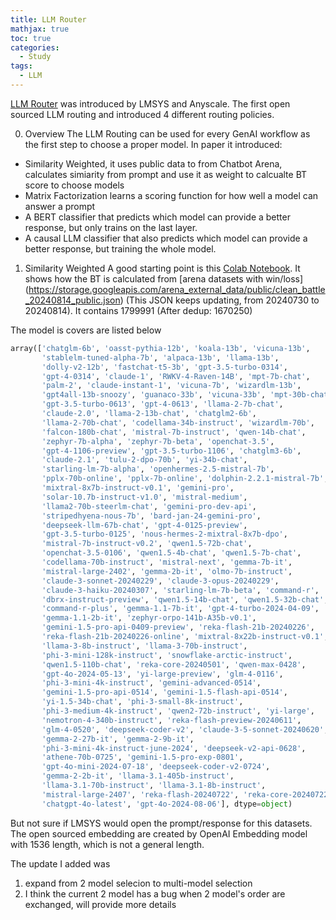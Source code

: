```yaml
---
title: LLM Router
mathjax: true
toc: true
categories:
  - Study
tags:
  - LLM
---
```


[LLM Router](https://lmsys.org/blog/2024-07-01-routellm/) was introduced by LMSYS and Anyscale. The first open sourced LLM routing and introduced 4 different routing policies.

0. Overview
The LLM Routing can be used for every GenAI workflow as the first step to choose a proper model.
In paper it introduced:
- Similarity Weighted, it uses public data to from Chatbot Arena, calculates simiarity from prompt and use it as weight to calcualte BT score to choose models
- Matrix Factorization learns a scoring function for how well a model can answer a prompt
- A BERT classifier that predicts which model can provide a better response, but only trains on the last layer.
- A causal LLM classifier that also predicts which model can provide a better response, but training the whole model.

1. Similarity Weighted
A good starting point is this [Colab Notebook](https://colab.research.google.com/drive/1KdwokPjirkTmpO_P1WByFNFiqxWQquwH#scrollTo=mukqgshMarFi). It shows how the BT is calculated from [arena datasets with win/loss] (https://storage.googleapis.com/arena_external_data/public/clean_battle_20240814_public.json) 
(This JSON keeps updating, from 20240730 to 20240814). 
It contains 1799991 (After dedup:  1670250)

The model is covers are listed below
```python
array(['chatglm-6b', 'oasst-pythia-12b', 'koala-13b', 'vicuna-13b',
       'stablelm-tuned-alpha-7b', 'alpaca-13b', 'llama-13b',
       'dolly-v2-12b', 'fastchat-t5-3b', 'gpt-3.5-turbo-0314',
       'gpt-4-0314', 'claude-1', 'RWKV-4-Raven-14B', 'mpt-7b-chat',
       'palm-2', 'claude-instant-1', 'vicuna-7b', 'wizardlm-13b',
       'gpt4all-13b-snoozy', 'guanaco-33b', 'vicuna-33b', 'mpt-30b-chat',
       'gpt-3.5-turbo-0613', 'gpt-4-0613', 'llama-2-7b-chat',
       'claude-2.0', 'llama-2-13b-chat', 'chatglm2-6b',
       'llama-2-70b-chat', 'codellama-34b-instruct', 'wizardlm-70b',
       'falcon-180b-chat', 'mistral-7b-instruct', 'qwen-14b-chat',
       'zephyr-7b-alpha', 'zephyr-7b-beta', 'openchat-3.5',
       'gpt-4-1106-preview', 'gpt-3.5-turbo-1106', 'chatglm3-6b',
       'claude-2.1', 'tulu-2-dpo-70b', 'yi-34b-chat',
       'starling-lm-7b-alpha', 'openhermes-2.5-mistral-7b',
       'pplx-70b-online', 'pplx-7b-online', 'dolphin-2.2.1-mistral-7b',
       'mixtral-8x7b-instruct-v0.1', 'gemini-pro',
       'solar-10.7b-instruct-v1.0', 'mistral-medium',
       'llama2-70b-steerlm-chat', 'gemini-pro-dev-api',
       'stripedhyena-nous-7b', 'bard-jan-24-gemini-pro',
       'deepseek-llm-67b-chat', 'gpt-4-0125-preview',
       'gpt-3.5-turbo-0125', 'nous-hermes-2-mixtral-8x7b-dpo',
       'mistral-7b-instruct-v0.2', 'qwen1.5-72b-chat',
       'openchat-3.5-0106', 'qwen1.5-4b-chat', 'qwen1.5-7b-chat',
       'codellama-70b-instruct', 'mistral-next', 'gemma-7b-it',
       'mistral-large-2402', 'gemma-2b-it', 'olmo-7b-instruct',
       'claude-3-sonnet-20240229', 'claude-3-opus-20240229',
       'claude-3-haiku-20240307', 'starling-lm-7b-beta', 'command-r',
       'dbrx-instruct-preview', 'qwen1.5-14b-chat', 'qwen1.5-32b-chat',
       'command-r-plus', 'gemma-1.1-7b-it', 'gpt-4-turbo-2024-04-09',
       'gemma-1.1-2b-it', 'zephyr-orpo-141b-A35b-v0.1',
       'gemini-1.5-pro-api-0409-preview', 'reka-flash-21b-20240226',
       'reka-flash-21b-20240226-online', 'mixtral-8x22b-instruct-v0.1',
       'llama-3-8b-instruct', 'llama-3-70b-instruct',
       'phi-3-mini-128k-instruct', 'snowflake-arctic-instruct',
       'qwen1.5-110b-chat', 'reka-core-20240501', 'qwen-max-0428',
       'gpt-4o-2024-05-13', 'yi-large-preview', 'glm-4-0116',
       'phi-3-mini-4k-instruct', 'gemini-advanced-0514',
       'gemini-1.5-pro-api-0514', 'gemini-1.5-flash-api-0514',
       'yi-1.5-34b-chat', 'phi-3-small-8k-instruct',
       'phi-3-medium-4k-instruct', 'qwen2-72b-instruct', 'yi-large',
       'nemotron-4-340b-instruct', 'reka-flash-preview-20240611',
       'glm-4-0520', 'deepseek-coder-v2', 'claude-3-5-sonnet-20240620',
       'gemma-2-27b-it', 'gemma-2-9b-it',
       'phi-3-mini-4k-instruct-june-2024', 'deepseek-v2-api-0628',
       'athene-70b-0725', 'gemini-1.5-pro-exp-0801',
       'gpt-4o-mini-2024-07-18', 'deepseek-coder-v2-0724',
       'gemma-2-2b-it', 'llama-3.1-405b-instruct',
       'llama-3.1-70b-instruct', 'llama-3.1-8b-instruct',
       'mistral-large-2407', 'reka-flash-20240722', 'reka-core-20240722',
       'chatgpt-4o-latest', 'gpt-4o-2024-08-06'], dtype=object)
```

But not sure if LMSYS would open the prompt/response for this datasets. The open sourced embedding are created by OpenAI Embedding model with 1536 length, which is not a general length. 

The update I added was
1. expand from 2 model selecion to multi-model selection
2. I think the current 2 model has a bug when 2 model's order are exchanged, will provide more details
